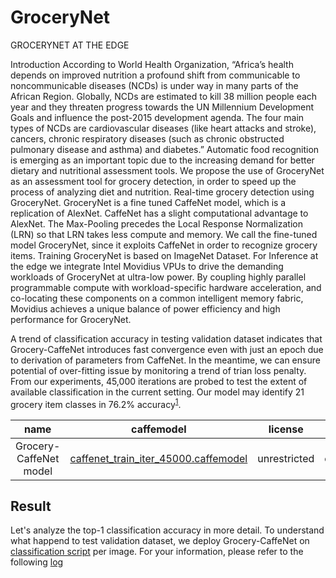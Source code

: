 # GroceryNet
GROCERYNET AT THE EDGE

Introduction
According to World Health Organization, “Africa’s health depends on improved nutrition
a profound shift from communicable to noncommunicable diseases (NCDs) is under way in many parts
of the African Region. Globally, NCDs are estimated to kill 38 million people each year and they
threaten progress towards the UN Millennium Development Goals and influence the post-2015
development agenda. The four main types of NCDs are cardiovascular diseases (like heart attacks and
stroke), cancers, chronic respiratory diseases (such as chronic obstructed pulmonary disease and
asthma) and diabetes.”
Automatic food recognition is emerging as an important topic due to the increasing demand for better
dietary and nutritional assessment tools. We propose the use of GroceryNet as an assessment tool for
grocery detection, in order to speed up the process of analyzing diet and nutrition.
Real-time grocery detection using GroceryNet. GroceryNet is a fine tuned CaffeNet model, which is a
replication of AlexNet. CaffeNet has a slight computational advantage to AlexNet. The Max-Pooling
precedes the Local Response Normalization (LRN) so that LRN takes less compute and memory. We
call the fine-tuned model GroceryNet, since it exploits CaffeNet in order to recognize grocery items.
Training GroceryNet is based on ImageNet Dataset. For Inference at the edge we integrate Intel
Movidius VPUs to drive the demanding workloads of GroceryNet at ultra-low power. By coupling
highly parallel programmable compute with workload-specific hardware acceleration, and co-locating
these components on a common intelligent memory fabric, Movidius achieves a unique balance of
power efficiency and high performance for GroceryNet.

A trend of classification accuracy in testing validation dataset indicates that Grocery-CaffeNet introduces fast convergence even with just an epoch due to derivation of parameters from CaffeNet. In the meantime, we can ensure potential of over-fitting issue by monitoring a trend of trian loss penalty. From our experiments, 45,000 iterations are probed to test the extent of available classification in the current setting. Our model may identify 21 grocery item classes in 76.2% accuracy<sup id='rfn1'>[1](#fn1)</sup>.

| name                   | caffemodel                                                                                               | license      | sha1                                     |
|:----------------------:|:--------------------------------------------------------------------------------------------------------:|:------------:|:----------------------------------------:|
| Grocery-CaffeNet model | [caffenet\_train\_iter\_45000.caffemodel](https://drive.google.com/open?id=0B0lt6MbaK2RCZWd0ZklTMmVGbjg) | unrestricted | e43cb843634aae054a2a5bbb813967e0c63b5048 |

Result
------------
Let's analyze the top-1 classification accuracy in more detail. To understand what happend to test validation dataset, we deploy Grocery-CaffeNet on [classification script](script/classify.py) per image. For your information, please refer to the following [log](result/classification.log)

